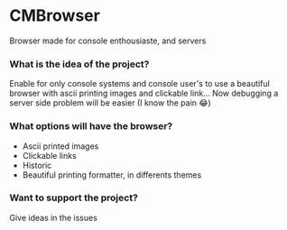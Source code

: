 # CMBrowser

Browser made for console enthousiaste, and servers

### What is the idea of the project?

Enable for only console systems and console user's to use a beautiful browser with ascii printing images and clickable link... Now debugging a server side problem will be easier (I know the pain 😂)

### What options will have the browser?

- Ascii printed images
- Clickable links
- Historic
- Beautiful printing formatter, in differents themes

### Want to support the project?

Give ideas in the issues
